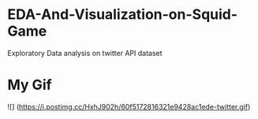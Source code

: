 # EDA-And-Visualization-on-Squid-Game
Exploratory Data analysis on twitter API dataset 
# My Gif 
![] (https://i.postimg.cc/HxhJ902h/60f5172816321e9428ac1ede-twitter.gif)
